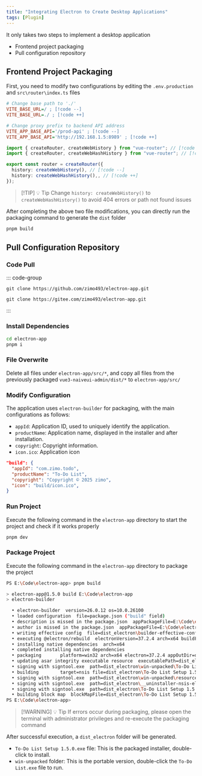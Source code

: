 ```yaml
---
title: "Integrating Electron to Create Desktop Applications"
tags: [Plugin]
---
```


It only takes two steps to implement a desktop application

- Frontend project packaging
- Pull configuration repository

## Frontend Project Packaging

First, you need to modify two configurations by editing the `.env.production` and `src\router\index.ts` files

```ini [.env.production]
# Change base path to './'
VITE_BASE_URL=/ ; [!code --]
VITE_BASE_URL=./ ; [!code ++]

# Change proxy prefix to backend API address
VITE_APP_BASE_API='/prod-api' ; [!code --]
VITE_APP_BASE_API='http://192.168.1.5:8989' ; [!code ++]
```

```ts [src\router\index.ts]
import { createRouter, createWebHistory } from "vue-router"; // [!code --]
import { createRouter, createWebHashHistory } from "vue-router"; // [!code ++]

export const router = createRouter({
  history: createWebHistory(), // [!code --]
  history: createWebHashHistory(),, // [!code ++]
});
```

> [!TIP] 💡 Tip
> Change `history: createWebHistory()` to `createWebHashHistory()` to avoid 404 errors or path not found issues

After completing the above two file modifications, you can directly run the packaging command to generate the `dist` folder

```bash [pnpm]
pnpm build
```

## Pull Configuration Repository

### Code Pull

::: code-group

```shell [GitHub]
git clone https://github.com/zimo493/electron-app.git
```

```shell [Gitee]
git clone https://gitee.com/zimo493/electron-app.git
```

:::

### Install Dependencies

```bash [pnpm]
cd electron-app
pnpm i
```

### File Overwrite

Delete all files under `electron-app/src/*`, and copy all files from the previously packaged `vue3-naiveui-admin/dist/*` to `electron-app/src/`

### Modify Configuration

The application uses `electron-builder` for packaging, with the main configurations as follows:

- `appId`: Application ID, used to uniquely identify the application.
- `productName`: Application name, displayed in the installer and after installation.
- `copyright`: Copyright information.
- `icon.ico`: Application icon

```json [package.json]
"build": {
  "appId": "com.zimo.todo",
  "productName": "To-Do List",
  "copyright": "Copyright © 2025 zimo",
  "icon": "build/icon.ico",
}
```

### Run Project

Execute the following command in the `electron-app` directory to start the project and check if it works properly

```bash [pnpm]
pnpm dev
```

### Package Project

Execute the following command in the `electron-app` directory to package the project

```bash [pnpm]
PS E:\Code\electron-app> pnpm build

> electron-app@1.5.0 build E:\Code\electron-app
> electron-builder

  • electron-builder  version=26.0.12 os=10.0.26100
  • loaded configuration  file=package.json ("build" field)
  • description is missed in the package.json  appPackageFile=E:\Code\electron-app\package.json
  • author is missed in the package.json  appPackageFile=E:\Code\electron-app\package.json
  • writing effective config  file=dist_electron\builder-effective-config.yaml
  • executing @electron/rebuild  electronVersion=37.2.4 arch=x64 buildFromSource=false appDir=./
  • installing native dependencies  arch=x64
  • completed installing native dependencies
  • packaging       platform=win32 arch=x64 electron=37.2.4 appOutDir=dist_electron\win-unpacked
  • updating asar integrity executable resource  executablePath=dist_electron\win-unpacked\To-Do List.exe
  • signing with signtool.exe  path=dist_electron\win-unpacked\To-Do List.exe
  • building        target=nsis file=dist_electron\To-Do List Setup 1.5.0.exe archs=x64 oneClick=false perMachine=false
  • signing with signtool.exe  path=dist_electron\win-unpacked\resources\elevate.exe
  • signing with signtool.exe  path=dist_electron\__uninstaller-nsis-electron-app.exe
  • signing with signtool.exe  path=dist_electron\To-Do List Setup 1.5.0.exe
  • building block map  blockMapFile=dist_electron\To-Do List Setup 1.5.0.exe.blockmap
PS E:\Code\electron-app>
```

> [!WARNING] 💡 Tip
> If errors occur during packaging, please open the terminal with administrator privileges and re-execute the packaging command

After successful execution, a `dist_electron` folder will be generated.

- `To-Do List Setup 1.5.0.exe` file: This is the packaged installer, double-click to install.
- `win-unpacked` folder: This is the portable version, double-click the `To-Do List.exe` file to run.
